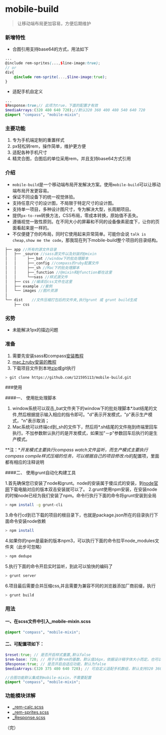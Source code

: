 # mobile-build
> 让移动端布局更加容易，方便后期维护

### 新增特性

- 合图引用支持base64的方式，用法如下

```scss
...
@include rem-sprites(...,$line-image:true);
// or
div{
    @include rem-sprite(...,$line-image:true);
}
```

- 适配手机自定义

```scss
...
$Response:true;// 此项为true，下面的配置才有效
$mediaArrays:(320 480 640 720);//默认320 360 400 480 540 640 720
@import "compass", "mobile-mixin";
```
### 主要功能

1. 专为手机端定制的重置样式
2. px轻松转rem，操作简单，维护更方便
3. 适配各种手机尺寸
4. 精灵合图，合图后的单位采用rem，并且支持base64方式引用

### 介绍

- `mobile-build`是一个移动端布局开发解决方案。使用`mobile-build`可以让移动端布局开发更容易。
- 保证不同设备下的统一视觉体验。
- 支持任意尺寸的设计图，不局限于特定尺寸的设计图。
- 支持单一项目，多种设计图尺寸，专为解决大型，长周期项目。
- 提供`px-to-rem`转换方法，CSS布局，零成本转换，原始值不丢失。
- 遵循视觉一致性原则。在不同大小的屏幕和不同的设备像素密度下，让你的页面看起来是一样的。
- 不仅便捷了你的布局，同时它使用起来异常简单。可能你会说 `talk is cheap,show me the code`，那我现在列下mobile-build整个项目的目录结构。

```javascript
├── app	//所有的源文件目录
│   ├── _source //sass源文件以及封装的@mixin
│   │     ├──_bat //window下的批处理脚本
│   │     ├──_config //compass的ruby配置文件
│   │     ├──_sh //Mac下的批处理脚本
│   │     ├──_function //@mixin和@function都在这里
│   │     └──sass //样式源文件
│   ├── css //编译后css文件在这里
│   ├── example //案例
│   └── images //图片资源
│
└── dist	//文件压缩打包后的文件夹,执行grunt 或 grunt build生成
    ├── css
```

### 劣势

- 未能解决1px的描边问题

### 准备
1. 需要先安装sass和compass[安装教程](http://www.w3cplus.com/sassguide/install.html)
2. [mac上ruby安装的教程](http://itcourses.cs.unh.edu/assets/docs/704/reports/fall11/Ruby%20on%20Rails%20Tutorial%20-%20Eric%20Callan.pdf)
3. 下载项目文件到本地[zip](https://github.com/121595113/mobile-build/releases)或git执行
```bash
> git clone https://github.com/121595113/mobile-build.git
```

###使用

####一、 使用批处理脚本

1. window系统可以双击_bat文件夹下的window下的批处理脚本*.bat结尾的文件,然后根据提示输入相应的指令即可。"d"表示开发模式，"p"表示生产模式，"n"表示取消；
2. Mac系统可以终端cd到_sh的文件下，然后将*.sh结尾的文件拖到终端里回车执行。不加参数默认执行的是开发模式，如果加"－p"参数回车后执行的是生产模式。

**注：**开发模式主要执行compass watch文件监听，而生产模式主要执行compass compile样式压缩的任务，可以根据自己的项目修改*.rb的配置项，里面都有相应的注释说明

####二、 使用grunt自动化构建工具

1.首先确保您已安装了node和grunt。node的安装属于傻瓜式的安装，到[node官网](https://nodejs.org/en/)下载电脑对应的版本双击安装就可以了。
2.grunt使用npm安装，在安装node的时候node已经为我们安装了npm。命令行执行下面的命令将grunt安装到全局
```bash
> npm install -g grunt-cli
```
3.命令行cd到已下载的项目的根目录下，也就是package.json所在的目录执行下面命令安装node依赖
```bash
> npm install
```
4.如果你的npm是最新的版本npm3，可以执行下面的命令拉平node_modules文件夹（此步可忽略）
```bash
> npm dedupe
```
5.执行下面的命令开启实时监听，到此可以愉快的编码了
```bash
> grunt server
```
6.项目最后需要合并压缩css,并且需要为兼容不同的浏览器添加厂商前缀，执行
```bash
> grunt build
```

### 用法

#### 一、在scss文件中引入_mobile-mixin.scss

```scss
@import "compass", "mobile-mixin";
```

#### 二、可配置项如下：

```scss
$reset:true; // 是否开启样式重置,默认false
$rem-base: 720; // 用于计算rem的基数，默认值16px，依据设计稿字体大小而定。也可以根据设计搞的宽度来定，如：320 480 640 720 750，但不仅限与此。字体大小与设计稿的对应关系12:320 18:480 24:640 27:720。
$Response:true; // 是否开启自适应功能，默认为false
$mediaArrays:(320 375 480 640 720); // 可自定义适配手机数组，默认支持320 360 400 480 540 640 720的手机

//合图功能默认集成到mobile-mixin，不需要配置
@import "compass", "mobile-mixin";
```

### 功能模块详解

- [_rem-calc.scss](https://github.com/121595113/mobile-build/wiki/rem-calc)
- [_rem-sprites.scss](https://github.com/121595113/mobile-build/wiki/rem-sprites)
- [_Response.scss](https://github.com/121595113/mobile-build/wiki/Response)
 

（完）
